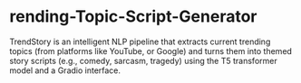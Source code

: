 # rending-Topic-Script-Generator
TrendStory is an intelligent NLP pipeline that extracts current trending topics (from platforms like YouTube, or Google) and turns them into themed story scripts (e.g., comedy, sarcasm, tragedy) using the T5 transformer model and a Gradio interface.
